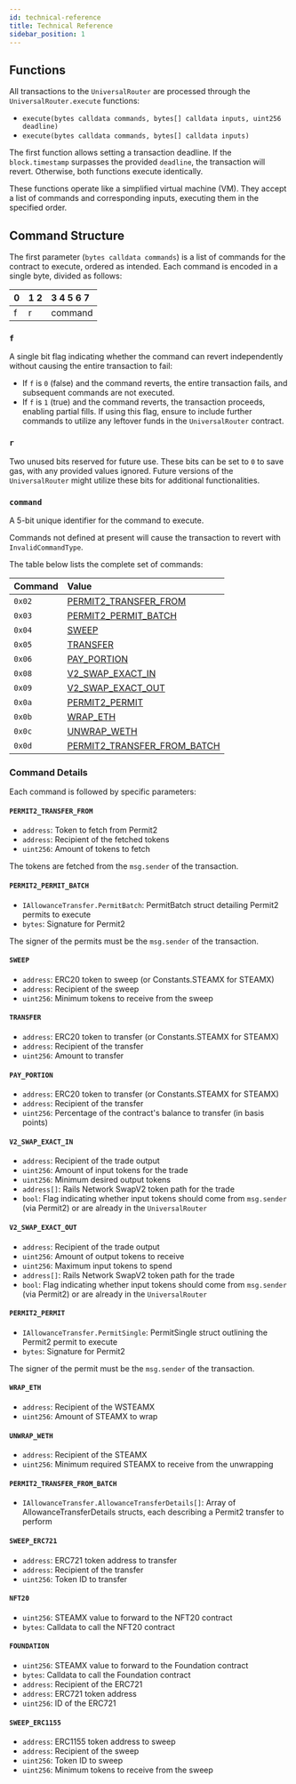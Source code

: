 ```yaml
---
id: technical-reference
title: Technical Reference
sidebar_position: 1
---
```


## Functions

All transactions to the `UniversalRouter` are processed through the `UniversalRouter.execute` functions:

- `execute(bytes calldata commands, bytes[] calldata inputs, uint256 deadline)`
- `execute(bytes calldata commands, bytes[] calldata inputs)`

The first function allows setting a transaction deadline. If the `block.timestamp` surpasses the provided `deadline`, the transaction will revert. Otherwise, both functions execute identically.

These functions operate like a simplified virtual machine (VM). They accept a list of commands and corresponding inputs, executing them in the specified order.

## Command Structure

The first parameter (`bytes calldata commands`) is a list of commands for the contract to execute, ordered as intended. Each command is encoded in a single byte, divided as follows:

| 0  | 1 2 | 3 4 5 6 7 |
| :- | :-- | :-------- |
| f  | r   | command   |

### `f`
A single bit flag indicating whether the command can revert independently without causing the entire transaction to fail:
- If `f` is `0` (false) and the command reverts, the entire transaction fails, and subsequent commands are not executed.
- If `f` is `1` (true) and the command reverts, the transaction proceeds, enabling partial fills. If using this flag, ensure to include further commands to utilize any leftover funds in the `UniversalRouter` contract.

### `r`
Two unused bits reserved for future use. These bits can be set to `0` to save gas, with any provided values ignored. Future versions of the `UniversalRouter` might utilize these bits for additional functionalities.

### `command`
A 5-bit unique identifier for the command to execute.

Commands not defined at present will cause the transaction to revert with `InvalidCommandType`.

The table below lists the complete set of commands:

| Command | Value                                                                                    |
| :------ | :--------------------------------------------------------------------------------------- |
| `0x02`  | [PERMIT2_TRANSFER_FROM](#permit2_transfer_from)                                           |
| `0x03`  | [PERMIT2_PERMIT_BATCH](#permit2_permit_batch)                                             |
| `0x04`  | [SWEEP](#sweep)                                                                           |
| `0x05`  | [TRANSFER](#transfer)                                                                     |
| `0x06`  | [PAY_PORTION](#pay_portion)                                                               |
| `0x08`  | [V2_SWAP_EXACT_IN](#v2_swap_exact_in)                                                     |
| `0x09`  | [V2_SWAP_EXACT_OUT](#v2_swap_exact_out)                                                   |
| `0x0a`  | [PERMIT2_PERMIT](#permit2_permit)                                                         |
| `0x0b`  | [WRAP_ETH](#wrap_eth)                                                                     |
| `0x0c`  | [UNWRAP_WETH](#unwrap_weth)                                                               |
| `0x0d`  | [PERMIT2_TRANSFER_FROM_BATCH](#permit2_transfer_from_batch)                               |

### Command Details

Each command is followed by specific parameters:

#### `PERMIT2_TRANSFER_FROM`

- `address`: Token to fetch from Permit2
- `address`: Recipient of the fetched tokens
- `uint256`: Amount of tokens to fetch

The tokens are fetched from the `msg.sender` of the transaction.

#### `PERMIT2_PERMIT_BATCH`

- `IAllowanceTransfer.PermitBatch`: PermitBatch struct detailing Permit2 permits to execute
- `bytes`: Signature for Permit2

The signer of the permits must be the `msg.sender` of the transaction.

#### `SWEEP`

- `address`: ERC20 token to sweep (or Constants.STEAMX for STEAMX)
- `address`: Recipient of the sweep
- `uint256`: Minimum tokens to receive from the sweep

#### `TRANSFER`

- `address`: ERC20 token to transfer (or Constants.STEAMX for STEAMX)
- `address`: Recipient of the transfer
- `uint256`: Amount to transfer

#### `PAY_PORTION`

- `address`: ERC20 token to transfer (or Constants.STEAMX for STEAMX)
- `address`: Recipient of the transfer
- `uint256`: Percentage of the contract's balance to transfer (in basis points)

#### `V2_SWAP_EXACT_IN`

- `address`: Recipient of the trade output
- `uint256`: Amount of input tokens for the trade
- `uint256`: Minimum desired output tokens
- `address[]`: Rails Network SwapV2 token path for the trade
- `bool`: Flag indicating whether input tokens should come from `msg.sender` (via Permit2) or are already in the `UniversalRouter`

#### `V2_SWAP_EXACT_OUT`

- `address`: Recipient of the trade output
- `uint256`: Amount of output tokens to receive
- `uint256`: Maximum input tokens to spend
- `address[]`: Rails Network SwapV2 token path for the trade
- `bool`: Flag indicating whether input tokens should come from `msg.sender` (via Permit2) or are already in the `UniversalRouter`

#### `PERMIT2_PERMIT`

- `IAllowanceTransfer.PermitSingle`: PermitSingle struct outlining the Permit2 permit to execute
- `bytes`: Signature for Permit2

The signer of the permit must be the `msg.sender` of the transaction.

#### `WRAP_ETH`

- `address`: Recipient of the WSTEAMX
- `uint256`: Amount of STEAMX to wrap

#### `UNWRAP_WETH`

- `address`: Recipient of the STEAMX
- `uint256`: Minimum required STEAMX to receive from the unwrapping

#### `PERMIT2_TRANSFER_FROM_BATCH`

- `IAllowanceTransfer.AllowanceTransferDetails[]`: Array of AllowanceTransferDetails structs, each describing a Permit2 transfer to perform

#### `SWEEP_ERC721`

- `address`: ERC721 token address to transfer
- `address`: Recipient of the transfer
- `uint256`: Token ID to transfer

#### `NFT20`

- `uint256`: STEAMX value to forward to the NFT20 contract
- `bytes`: Calldata to call the NFT20 contract

#### `FOUNDATION`

- `uint256`: STEAMX value to forward to the Foundation contract
- `bytes`: Calldata to call the Foundation contract
- `address`: Recipient of the ERC721
- `address`: ERC721 token address
- `uint256`: ID of the ERC721

#### `SWEEP_ERC1155`

- `address`: ERC1155 token address to sweep
- `address`: Recipient of the sweep
- `uint256`: Token ID to sweep
- `uint256`: Minimum tokens to receive from the sweep
